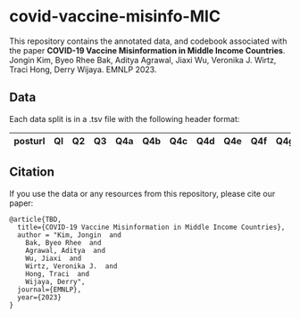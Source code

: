 # covid-vaccine-misinfo-MIC

This repository contains the annotated data, and codebook associated with the paper **COVID-19 Vaccine Misinformation in Middle Income Countries**. Jongin Kim, Byeo Rhee Bak, Aditya Agrawal, Jiaxi Wu, Veronika J. Wirtz, Traci Hong, Derry Wijaya. EMNLP 2023.

## Data

Each data split is in a .tsv file with the following header format:

| posturl      | Ql | Q2 | Q3 | Q4a | Q4b | Q4c | Q4d | Q4e | Q4f | Q4g | Q4h | 
| ------------- | ------------- | ---------------- | ------------- | ------ | ---------- | ---------- | ---- | ------ | ---- | ---- | ---- | 

## Citation

If you use the data or any resources from this repository, please cite our paper:
```
@article{TBD,
  title={COVID-19 Vaccine Misinformation in Middle Income Countries},
  author = "Kim, Jongin  and
    Bak, Byeo Rhee  and
    Agrawal, Aditya  and
    Wu, Jiaxi  and
    Wirtz, Veronika J.  and
    Hong, Traci  and
    Wijaya, Derry",
  journal={EMNLP},
  year={2023}
}
```
